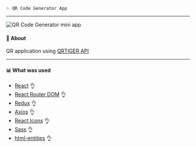     ✨ QR Code Generator App
---
![QR Code Generator mini app](src/assets/images/preivew.png)
#### 🧷 About
QR application using [QRTIGER API](https://www.qrcode-tiger.com)

---
#### 📊 What was used
- [React](https://ru.reactjs.org/) 👌
- [React Router DOM](https://redux.js.org/) 👌
- [Redux](https://reactrouter.com/) 👌
- [Axios](https://axios-http.com/) 👌
- [React Icons](https://react-icons.github.io/react-icons/) 👌
- [Sass](https://sass-lang.com/) 👌
- [html-entities](https://www.npmjs.com/package/html-entities) 👌
